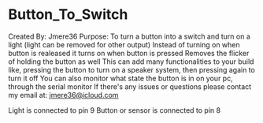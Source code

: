 # Button_To_Switch
Created By: Jmere36
Purpose: To turn a button into a switch and turn on a light (light can be removed for other output)
Instead of turning on when button is realeased it turns on when button is pressed
Removes the flicker of holding the button as well
This can add many functionalities to your build like, pressing the button to turn on a speaker system, then pressing again to turn it off
You can also monitor what state the button is in on your pc, through the serial monitor
If there's any issues or questions please contact my email at: jmere36@icloud.com


Light is connected to pin 9
Button or sensor is connected to pin 8

